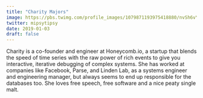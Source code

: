 ```yaml
---
title: "Charity Majors"
image: https://pbs.twimg.com/profile_images/1079871193975418880/nvSh6vY__400x400.jpg
twitter: mipsytipsy 
date: 2019-01-03
draft: false
---
```


Charity is a co-founder and engineer at Honeycomb.io,
a startup that blends the speed of time series with the raw power of rich events to give you interactive,
iterative debugging of complex systems. She has worked at companies like Facebook, Parse, and Linden Lab,
as a systems engineer and engineering manager, but always seems to end up responsible for the databases too.
She loves free speech, free software and a nice peaty single malt.
